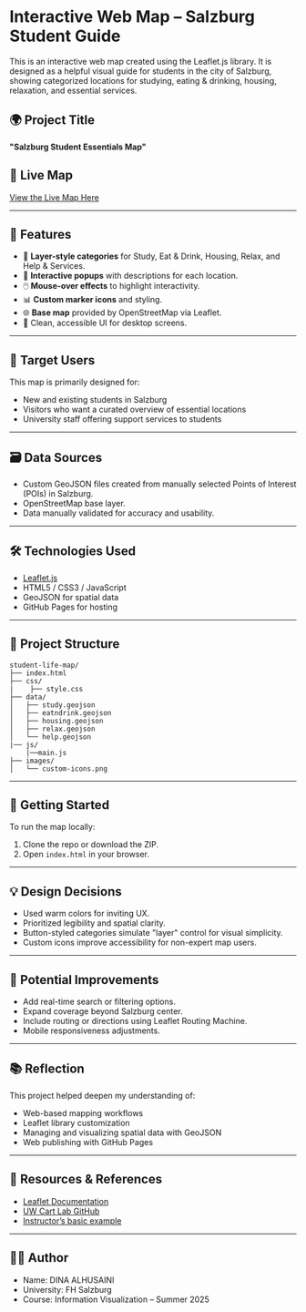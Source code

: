 
# Interactive Web Map – Salzburg Student Guide

This is an interactive web map created using the Leaflet.js library. It is designed as a helpful visual guide for students in the city of Salzburg, showing categorized locations for studying, eating & drinking, housing, relaxation, and essential services.

## 🌍 Project Title
**"Salzburg Student Essentials Map"**

## 📍 Live Map
[View the Live Map Here](https://dinahs99.github.io/student-life-map/)  


---

## 📌 Features

- 📌 **Layer-style categories** for Study, Eat & Drink, Housing, Relax, and Help & Services.
- 🧭 **Interactive popups** with descriptions for each location.
- 🖱️ **Mouse-over effects** to highlight interactivity.
- 📊 **Custom marker icons** and styling.
- 🌐 **Base map** provided by OpenStreetMap via Leaflet.
- 🎨 Clean, accessible UI for desktop screens.

---

## 👥 Target Users

This map is primarily designed for:
- New and existing students in Salzburg
- Visitors who want a curated overview of essential locations
- University staff offering support services to students

---

## 🗃️ Data Sources

- Custom GeoJSON files created from manually selected Points of Interest (POIs) in Salzburg.
- OpenStreetMap base layer.
- Data manually validated for accuracy and usability.

---

## 🛠️ Technologies Used

- [Leaflet.js](https://leafletjs.com/)
- HTML5 / CSS3 / JavaScript
- GeoJSON for spatial data
- GitHub Pages for hosting

---

## 📂 Project Structure

```
student-life-map/
├── index.html
├── css/
|    ├── style.css
├── data/
│   ├── study.geojson
│   ├── eatndrink.geojson
│   ├── housing.geojson
│   ├── relax.geojson
│   └── help.geojson
|── js/
    |──main.js
├── images/
│   └── custom-icons.png
```

---

## 🚀 Getting Started

To run the map locally:
1. Clone the repo or download the ZIP.
2. Open `index.html` in your browser.



---

## 💡 Design Decisions

- Used warm colors for inviting UX.
- Prioritized legibility and spatial clarity.
- Button-styled categories simulate "layer" control for visual simplicity.
- Custom icons improve accessibility for non-expert map users.

---

## 🔄 Potential Improvements

- Add real-time search or filtering options.
- Expand coverage beyond Salzburg center.
- Include routing or directions using Leaflet Routing Machine.
- Mobile responsiveness adjustments.

---

## 📚 Reflection

This project helped deepen my understanding of:
- Web-based mapping workflows
- Leaflet library customization
- Managing and visualizing spatial data with GeoJSON
- Web publishing with GitHub Pages

---

## 🔗 Resources & References

- [Leaflet Documentation](https://leafletjs.com/)
- [UW Cart Lab GitHub](https://github.com/uwcartlab/webmapping)
- [Instructor’s basic example](https://github.com/keskinmer/basicleafletmap)

---

## 🧑‍💻 Author

- Name: DINA ALHUSAINI
- University: FH Salzburg
- Course: Information Visualization – Summer 2025
